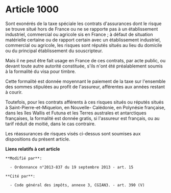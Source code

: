 # Article 1000

Sont exonérés de la taxe spéciale les contrats d'assurances dont le risque se trouve situé hors de France ou ne se rapporte
pas à un établissement industriel, commercial ou agricole sis en France ; à défaut de situation matérielle certaine ou de
rapport certain avec un établissement industriel, commercial ou agricole, les risques sont réputés situés au lieu du domicile
ou du principal établissement du souscripteur. 

Mais il ne peut être fait usage en France de ces contrats, par acte public, ou devant toute autre autorité constituée, s'ils
n'ont été préalablement soumis à la formalité du visa pour timbre. 

Cette formalité est donnée moyennant le paiement de la taxe sur l'ensemble des sommes stipulées au profit de l'assureur,
afférentes aux années restant à courir. 

Toutefois, pour les contrats afférents à ces risques situés ou réputés situés à Saint-Pierre-et-Miquelon,   en Nouvelle-
Calédonie, en Polynésie française, dans les îles Wallis et Futuna et les Terres australes et antarctiques françaises, la
formalité est donnée gratis, si l'assureur est français, ou au tarif réduit de moitié, dans le cas contraire. 

Les réassurances de risques visés ci-dessus sont soumises aux dispositions du présent article.

**Liens relatifs à cet article**

	**Modifié par**:

	  - Ordonnance n°2013-837 du 19 septembre 2013 - art. 15

	**Cité par**:

	  - Code général des impôts, annexe 3, CGIAN3. - art. 390 (V)
